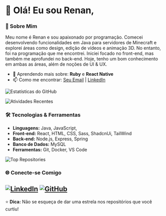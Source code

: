 # 👋 Olá! Eu sou Renan,

### 🚀 Sobre Mim

Meu nome é Renan e sou apaixonado por programação. Comecei desenvolvendo funcionalidades em Java para servidores de Minecraft e explorei áreas como design, edição de vídeos e animação 3D. No entanto, foi na programação que me encontrei. Iniciei focado no front-end, mas também me aprofundei no back-end. Hoje, tenho um bom conhecimento em ambas as áreas, além de noções de UI & UX.
- 🌱 Aprendendo mais sobre: **Ruby** e **React Native**
- 📫 Como me encontrar: [Seu Email](renandznfam@gamil.com) | [LinkedIn](https://www.linkedin.com/in/renanmev) 

![Estatísticas do GitHub](https://github-readme-stats.vercel.app/api?username=RenanMev&show_icons=true&theme=radical)

![Atividades Recentes](https://github-readme-streak-stats.herokuapp.com/?user=RenanMev&theme=radical)

### 🛠️ Tecnologias & Ferramentas
- **Linguagens:** Java, JavaScript,
- **Front-end:** React, HTML, CSS, Sass, ShadcnUi, TailWind
- **Back-end:** Node.js, Express, Spring
- **Banco de Dados:** MySQL
- **Ferramentas:** Git, Docker, VS Code

![Top Repositories](https://github-readme-stats.vercel.app/api/pin/?username=RenanMev&repo=ImmoLog-v3&theme=radical)

### 🌐 Conecte-se Comigo

[![LinkedIn](https://img.shields.io/badge/-LinkedIn-blue?style=flat-square&logo=Linkedin&logoColor=white&link=https://www.linkedin.com/in/seuperfil/)](https://www.linkedin.com/in/renanmev/)
[![GitHub](https://img.shields.io/badge/-GitHub-black?style=flat-square&logo=Github&logoColor=white&link=https://github.com/seuusuario/)](https://github.com/RenanMev/)
---

⭐️ **Dica:** Não se esqueça de dar uma estrela nos repositórios que você curtiu!
